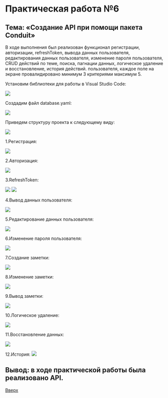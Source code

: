 <a id="up"></a>
# Практическая работа №6

## Тема: «Создание API при помощи пакета Conduit»

В ходе выполнения был реализован функционал регистрации, авторизации, refreshToken, вывода данных пользователя, редактирования данных пользователя, изменение пароля пользователя, CRUD действий по теме, поиска, пагнации данных, логическое удаление и восстановление, история действий.
пользователя, каждое поле на экране провалидировано минимум 3 критериями максимум 5.

Установим библиотеки для работы в Visual Studio Code: 

<img src="https://sun9-84.userapi.com/impg/Kwt0L8THeuYEBlq43xX2-tkzzirLVkYJMY7UIw/hC-Ov-tRPSs.jpg?size=1512x487&quality=96&sign=dbc5647ffabe5d2f007856aba61a8cc4&type=album">

Создадим файл database.yaml: 

<img src="https://sun9-40.userapi.com/impg/HVo970Ugu2MnnddfqQdUAXAZww2SyWw9OIU1ew/-pUfmq-O-lM.jpg?size=437x225&quality=96&sign=2eb0caad41ad85b9cc83b4cc598405a0&type=album">
     
 Приведем структуру проекта к следующему виду:
 
<img src="https://sun9-26.userapi.com/impg/BoiQacNNVC7GlCifCbGr9U3xt-4uBYCB7vFNLA/mmBhbG4lKnw.jpg?size=325x789&quality=96&sign=869770206485955069ccfc44ea47446b&type=album">

1.Регистрация:

<img src="https://sun9-29.userapi.com/impg/6IlUeC2R9wwbbsA_-gWdHXUBN42DO3AUaa2pHw/ofCi6eb3a-U.jpg?size=852x758&quality=96&sign=e5297e785b2652745543642dc3f120aa&type=album">

2.Авторизация:

<img src="https://sun9-28.userapi.com/impg/HAriNUT6vWwR7SoR-_4fL2liS3onZux4O2xyCQ/jIvOmAUVq3s.jpg?size=1073x745&quality=96&sign=911720a4500aaf0c2152699ef30ed76e&type=album">

3.RefreshToken:

<img src="https://sun9-82.userapi.com/impg/zYEwcvUbph3U0hulsscf-ku_0ucrkduN76exTg/4UI6HM_obTQ.jpg?size=948x771&quality=96&sign=0b2987bd4e01dc10ad9fab88d22fde7f&type=album">
<img src="https://sun9-7.userapi.com/impg/VDJyvVhbGCbkViDAmDbOr96fnuFc4T3XMTy18A/vMRoeuOmhws.jpg?size=703x407&quality=96&sign=47e00075e2bbff57ede22d8c7baa1a88&type=album">

4.Вывод данных пользователя:

<img src="https://sun9-61.userapi.com/impg/jDrHoIxGPwnAGQfeU1rl48xYNguwMBQwA93JRQ/nYgSrwdtowY.jpg?size=1018x451&quality=96&sign=ec1c65348c5716d68db6d61dbaae9c74&type=album">

5.Редактирование данных пользователя:

<img src="https://sun9-63.userapi.com/impg/kdFkMcayvTeV2DNFTOqe5LX9aCaK9xe9ri2aRw/l_yBG9GOCr4.jpg?size=1083x792&quality=96&sign=3facb30b27f7482efe63fdc0f0cdb6b3&type=album">

6.Изменение пароля пользователя:

<img src="https://sun9-17.userapi.com/impg/t9EfyMSt2RJY9dT_MTBwlJXA2o1iNSY4kqvziw/V2_qmjnB9zQ.jpg?size=1067x821&quality=96&sign=c3431cd81b8e55f85c53139690e613a8&type=album">

7.Создание заметки:

<img src="https://sun9-45.userapi.com/impg/Z1nzjau5mrFL635cwCOR3Eo_T8rF60ChEixy4g/1f1e5_vxznI.jpg?size=922x823&quality=96&sign=90970b3f05dbec5fb670770b238b43fe&type=album">

8.Изменение заметки:

<img src="https://sun9-54.userapi.com/impg/JRsI_GdWyXYnzMcycExP4tDWQEYpzjNB3Zsggw/4Hxj9Tab6Yk.jpg?size=845x844&quality=96&sign=48cc08e0b927923951a08add2ee34005&type=album">

9.Вывод заметки:

<img src="https://sun9-17.userapi.com/impg/zRNzLoSYX-OVzV5z7IDjaX5H2ag1tviAYlfbIg/UnXzRdlXOuw.jpg?size=797x844&quality=96&sign=aa815b23f186f3a1fda4fa870c188403&type=album">

10.Логическое удаление:

<img src="https://sun9-16.userapi.com/impg/wlKYwN4Ws4BmhNPWeEwFGW_bf65hwTc4NSkDzA/l11CKN0NeCE.jpg?size=728x791&quality=96&sign=6043ef4c237f4ec73243c2042d49df09&type=album">

11.Восстановление данных:

<img src="https://sun9-69.userapi.com/impg/WBAWgFZmgBPcF5ohQpnS4U0KJ-QUHeDnFiQ7cA/5v-Zni8_k9w.jpg?size=830x837&quality=96&sign=a8ec105d1b222f51b0ebc27d23ad4768&type=album">

12.История:
<img src="https://sun9-16.userapi.com/impg/DqKZueGuB6pfQ20WuEoWoHyZySbFm8PAkM4Jzg/vAI8EY9pD0w.jpg?size=763x797&quality=96&sign=3b9ce09823efe3e265a72a0d69d02187&type=album">


## Вывод: в ходе практической работы была реализовано API. 
[Вверх](#up)
